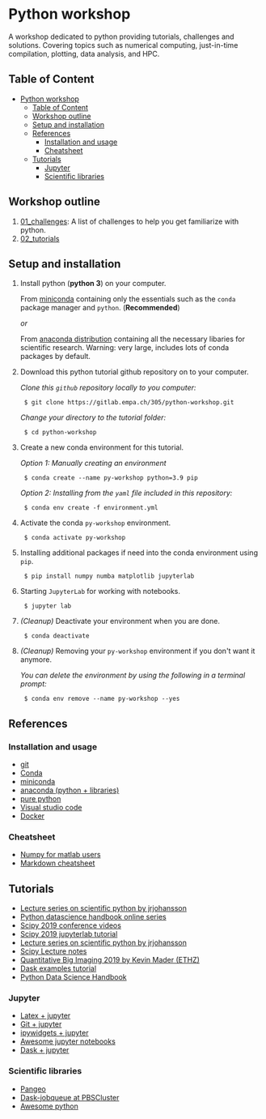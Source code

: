 
# Python workshop

A workshop dedicated to python providing tutorials, challenges and solutions. Covering topics such as numerical computing, just-in-time compilation, plotting, data analysis, and HPC.

## Table of Content
- [Python workshop](#python-workshop)
  - [Table of Content](#table-of-content)
  - [Workshop outline](#workshop-outline)
  - [Setup and installation](#setup-and-installation)
  - [References](#references)
    - [Installation and usage](#installation-and-usage)
    - [Cheatsheet](#cheatsheet)
  - [Tutorials](#tutorials)
    - [Jupyter](#jupyter)
    - [Scientific libraries](#scientific-libraries)

## Workshop outline

1. [01_challenges](01_challenges/README.md): A list of challenges to help you get familiarize with python.
2. [02_tutorials](02_tutorials/README.md)

## Setup and installation

1. Install python (**python 3**) on your computer.

    From [miniconda](https://conda.io/miniconda.html) containing only the essentials such as the `conda` package  manager and `python`. (**Recommended**)

    *or*

    From [anaconda distribution](https://www.anaconda.com/download/) containing all the necessary libaries for scientific research. Warning: very large, includes lots of conda packages by default.

2. Download this python tutorial github repository on to your computer.

    *Clone this `github` repository locally to you computer:*

        $ git clone https://gitlab.empa.ch/305/python-workshop.git

    *Change your directory to the tutorial folder:*

        $ cd python-workshop

3. Create a new conda environment for this tutorial.

    *Option 1: Manually creating an environment*

        $ conda create --name py-workshop python=3.9 pip

    *Option 2: Installing from the `yaml` file included in this repository:*

        $ conda env create -f environment.yml

4. Activate the conda `py-workshop` environment.

        $ conda activate py-workshop

5. Installing additional packages if need into the conda environment using `pip`.

        $ pip install numpy numba matplotlib jupyterlab

6. Starting `JupyterLab` for working with notebooks.

        $ jupyter lab

6. *(Cleanup)* Deactivate your environment when you are done.

        $ conda deactivate

7. *(Cleanup)* Removing your `py-workshop` environment if you don't want it anymore.

    *You can delete the environment by using the following in a terminal prompt:*

        $ conda env remove --name py-workshop --yes


## References

### Installation and usage

- [git](https://git-scm.com/)
- [Conda](https://conda.io/projects/conda/en/latest/index.html)
- [miniconda](https://docs.conda.io/en/latest/miniconda.html)
- [anaconda (python + libraries)](https://www.anaconda.com/distribution/)
- [pure python](https://www.python.org/downloads/)
- [Visual studio code](https://code.visualstudio.com/)
- [Docker](https://hub.docker.com/)

### Cheatsheet

- [Numpy for matlab users](https://docs.scipy.org/doc/numpy/user/numpy-for-matlab-users.html)
- [Markdown cheatsheet](https://github.com/adam-p/markdown-here/wiki/Markdown-Cheatsheet)

## Tutorials

- [Lecture series on scientific python by jrjohansson](https://github.com/jrjohansson/scientific-python-lectures)
- [Python datascience handbook online series](https://jakevdp.github.io/PythonDataScienceHandbook/index.html)
- [Scipy 2019 conference videos](https://www.youtube.com/user/EnthoughtMedia/videos)
- [Scipy 2019 jupyterlab tutorial](https://github.com/jupyterlab/scipy2019-jupyterlab-tutorial)
- [Lecture series on scientific python by jrjohansson](https://github.com/jrjohansson/scientific-python-lectures)
- [Scipy Lecture notes](https://scipy-lectures.org/)
- [Quantitative Big Imaging 2019 by Kevin Mader (ETHZ)](https://github.com/kmader/Quantitative-Big-Imaging-2019)
- [Dask examples tutorial](https://github.com/dask/dask-examples)
- [Python Data Science Handbook](https://jakevdp.github.io/PythonDataScienceHandbook/)

### Jupyter

- [Latex + jupyter](https://github.com/jupyterlab/jupyterlab-latex)
- [Git + jupyter](https://github.com/jupyterlab/jupyterlab-git)
- [ipywidgets + jupyter](https://github.com/jupyter-widgets/ipywidgets)
- [Awesome jupyter notebooks](https://github.com/markusschanta/awesome-jupyter)
- [Dask + jupyter](https://github.com/dask/dask-labextension)

### Scientific libraries

- [Pangeo](https://pangeo.io/)
- [Dask-jobqueue at PBSCluster](https://andersonbanihirwe.dev/talks/dask-jupyter-scipy-2019.html)
- [Awesome python](https://awesome-python.com)
